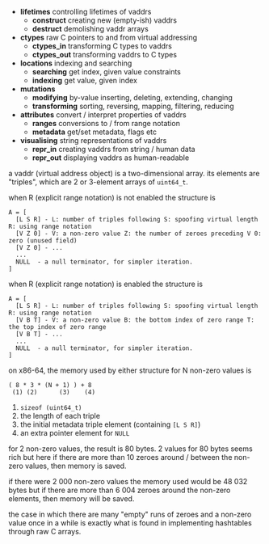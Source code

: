 * **lifetimes** controlling lifetimes of vaddrs
  * **construct** creating new (empty-ish) vaddrs
  * **destruct** demolishing vaddr arrays
* **ctypes** raw C pointers to and from virtual addressing
  * **ctypes_in** transforming C types to vaddrs
  * **ctypes_out** transforming vaddrs to C types
* **locations** indexing and searching
  * **searching** get index, given value constraints
  * **indexing** get value, given index
* **mutations**
  * **modifying** by-value inserting, deleting, extending, changing
  * **transforming** sorting, reversing, mapping, filtering, reducing
* **attributes** convert / interpret properties of vaddrs
  * **ranges** conversions to / from range notation
  * **metadata** get/set metadata, flags etc
* **visualising** string representations of vaddrs
  * **repr_in** creating vaddrs from string / human data
  * **repr_out** displaying vaddrs as human-readable

a vaddr (virtual address object) is a two-dimensional array. its elements are "triples", which are 2 or 3-element arrays of `uint64_t`.

when R (explicit range notation) is not enabled the structure is
```
A = [
  [L S R] - L: number of triples following S: spoofing virtual length R: using range notation
  [V Z 0] - V: a non-zero value Z: the number of zeroes preceding V 0: zero (unused field)
  [V Z 0] - ...
  ...
  NULL  - a null terminator, for simpler iteration.
]
```

when R (explicit range notation) is enabled the structure is
```
A = [
  [L S R] - L: number of triples following S: spoofing virtual length R: using range notation
  [V B T] - V: a non-zero value B: the bottom index of zero range T: the top index of zero range
  [V B T] - ...
  ...
  NULL  - a null terminator, for simpler iteration.
]
```

on x86-64, the memory used by either structure for N non-zero values is

```
( 8 * 3 * (N + 1) ) + 8
 (1) (2)      (3)    (4)
```
1. `sizeof (uint64_t)`
2. the length of each triple
3. the initial metadata triple element (containing `[L S R]`)
4. an extra pointer element for `NULL`

for 2 non-zero values, the result is 80 bytes.
2 values for 80 bytes seems rich but here if there are more than 10 zeroes around / between the non-zero values, then memory is saved.

if there were 2 000 non-zero values the memory used would be 48 032 bytes but if there are more than 6 004 zeroes around the non-zero elements, then memory will be saved.

the case in which there are many "empty" runs of zeroes and a non-zero value once in a while is exactly what is found in implementing hashtables through raw C arrays.
